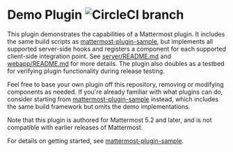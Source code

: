 # Demo Plugin ![CircleCI branch](https://img.shields.io/circleci/project/github/mattermost/mattermost-plugin-demo/master.svg)

This plugin demonstrates the capabilities of a Mattermost plugin. It includes the same build scripts as [mattermost-plugin-sample](https://github.com/mattermost/mattermost-plugin-sample), but implements all supported server-side hooks and registers a component for each supported client-side integration point. See [server/README.md](server/README.md) and [webapp/README.md](webapp/README.md) for more details. The plugin also doubles as a testbed for verifying plugin functionality during release testing.

Feel free to base your own plugin off this repository, removing or modifying components as needed. If you're already familiar with what plugins can do, consider starting from [mattermost-plugin-sample](https://github.com/mattermost/mattermost-plugin-sample) instead, which includes the same build framework but omits the demo implementations.

Note that this plugin is authored for Mattermost 5.2 and later, and is not compatible with earlier releases of Mattermost.

For details on getting started, see [mattermost-plugin-sample](https://github.com/mattermost/mattermost-plugin-sample).
